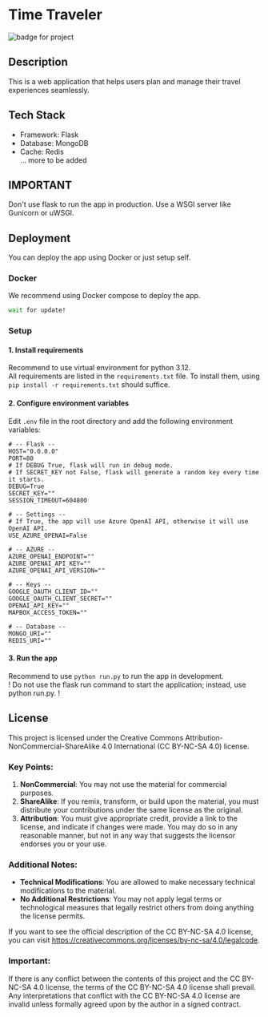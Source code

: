 # Time Traveler

![badge for project](https://wakapi.xiaobo.app/api/badge/%e5%b0%8f%e6%b3%a2/interval:any/project:Time_Traveler?label=Wakapi)

## Description

This is a web application that helps users plan and manage their travel experiences seamlessly.

## Tech Stack 
* Framework: Flask
* Database: MongoDB
* Cache: Redis  
... more to be added

## IMPORTANT
Don't use flask to run the app in production. Use a WSGI server like Gunicorn or uWSGI.

## Deployment
You can deploy the app using Docker or just setup self.
### Docker
We recommend using Docker compose to deploy the app.  
```bash
wait for update!
```

### Setup
#### 1. Install requirements
Recommend to use virtual environment for python 3.12.  
All requirements are listed in the `requirements.txt` file. To install them, using `pip install -r requirements.txt` should suffice.
#### 2. Configure environment variables
Edit `.env` file in the root directory and add the following environment variables:
```
# -- Flask --
HOST="0.0.0.0"
PORT=80
# If DEBUG True, flask will run in debug mode.
# If SECRET_KEY not False, flask will generate a random key every time it starts.
DEBUG=True
SECRET_KEY=""
SESSION_TIMEOUT=604800

# -- Settings --
# If True, the app will use Azure OpenAI API, otherwise it will use OpenAI API.
USE_AZURE_OPENAI=False

# -- AZURE --
AZURE_OPENAI_ENDPOINT=""
AZURE_OPENAI_API_KEY=""
AZURE_OPENAI_API_VERSION=""

# -- Keys --
GOOGLE_OAUTH_CLIENT_ID=""
GOOGLE_OAUTH_CLIENT_SECRET=""
OPENAI_API_KEY=""
MAPBOX_ACCESS_TOKEN=""

# -- Database --
MONGO_URI=""
REDIS_URI=""
```

#### 3. Run the app
Recommend to use `python run.py` to run the app in development.  
! Do not use the flask run command to start the application; instead, use python run.py. !

## License

This project is licensed under the Creative Commons Attribution-NonCommercial-ShareAlike 4.0 International (CC BY-NC-SA 4.0) license. 

### Key Points:

1. **NonCommercial**: You may not use the material for commercial purposes.
2. **ShareAlike**: If you remix, transform, or build upon the material, you must distribute your contributions under the same license as the original.
3. **Attribution**: You must give appropriate credit, provide a link to the license, and indicate if changes were made. You may do so in any reasonable manner, but not in any way that suggests the licensor endorses you or your use.

### Additional Notes:

- **Technical Modifications**: You are allowed to make necessary technical modifications to the material.
- **No Additional Restrictions**: You may not apply legal terms or technological measures that legally restrict others from doing anything the license permits.
  
If you want to see the official description of the CC BY-NC-SA 4.0 license, you can visit https://creativecommons.org/licenses/by-nc-sa/4.0/legalcode.

### Important:

If there is any conflict between the contents of this project and the CC BY-NC-SA 4.0 license, the terms of the CC BY-NC-SA 4.0 license shall prevail. Any interpretations that conflict with the CC BY-NC-SA 4.0 license are invalid unless formally agreed upon by the author in a signed contract.